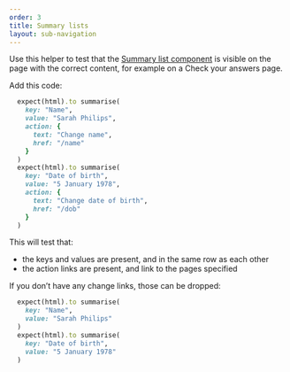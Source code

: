```yaml
---
order: 3
title: Summary lists
layout: sub-navigation
---
```


Use this helper to test that the [Summary list component](https://design-system.service.gov.uk/components/summary-list/) is visible on the page with the correct content, for example on a Check your answers page.


Add this code:

```ruby
  expect(html).to summarise(
    key: "Name",
    value: "Sarah Philips",
    action: {
      text: "Change name",
      href: "/name"
    }
  )
  expect(html).to summarise(
    key: "Date of birth",
    value: "5 January 1978",
    action: {
      text: "Change date of birth",
      href: "/dob"
    }
  )
```

This will test that:

* the keys and values are present, and in the same row as each other
* the action links are present, and link to the pages specified

If you don’t have any change links, those can be dropped:

```ruby
  expect(html).to summarise(
    key: "Name",
    value: "Sarah Philips"
  )
  expect(html).to summarise(
    key: "Date of birth",
    value: "5 January 1978"
  )
```
